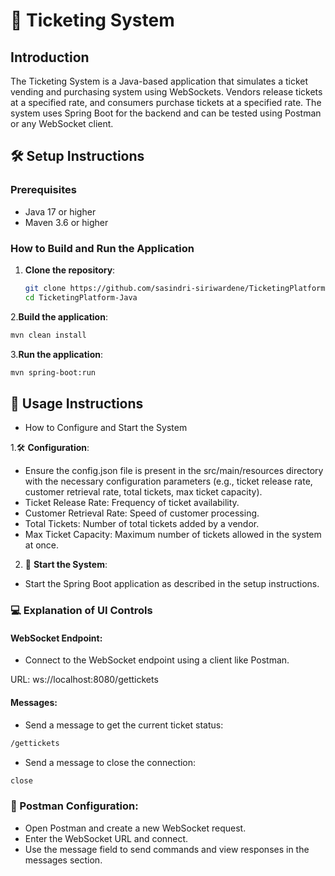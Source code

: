 # 🎫 Ticketing System

## Introduction
The Ticketing System is a Java-based application that simulates a ticket vending and purchasing system using WebSockets. Vendors release tickets at a specified rate, and consumers purchase tickets at a specified rate. The system uses Spring Boot for the backend and can be tested using Postman or any WebSocket client.

##  🛠️  Setup Instructions

### Prerequisites
- Java 17 or higher
- Maven 3.6 or higher

### How to Build and Run the Application
1. **Clone the repository**:
   ```sh
   git clone https://github.com/sasindri-siriwardene/TicketingPlatform-Java.git
   cd TicketingPlatform-Java
   ```
2.**Build the application**:
```sh
mvn clean install
```
3.**Run the application**:  
```sh
mvn spring-boot:run
```
## 📖 Usage Instructions

- How to Configure and Start the System

1.🛠️ **Configuration**:  

- Ensure the config.json file is present in the src/main/resources directory with the necessary configuration parameters (e.g., ticket release rate, customer retrieval rate, total tickets, max ticket capacity).
- Ticket Release Rate: Frequency of ticket availability.
- Customer Retrieval Rate: Speed of customer processing.
- Total Tickets: Number of total  tickets added by a vendor.
- Max Ticket Capacity: Maximum number of tickets allowed in the system at once.

2. 🚀 **Start the System**:  

- Start the Spring Boot application as described in the setup instructions.

### 💻  Explanation of UI Controls

#### WebSocket Endpoint:  
- Connect to the WebSocket endpoint using a client like Postman.

URL: ws://localhost:8080/gettickets

#### Messages:  
- Send a message to get the current ticket status:
```sh
/gettickets
```
- Send a message to close the connection:
```sh
close
```
### 🧪 Postman Configuration:

- Open Postman and create a new WebSocket request.
- Enter the WebSocket URL and connect.
- Use the message field to send commands and view responses in the messages section.
